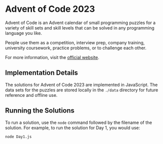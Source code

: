 # Advent of Code <y>2023</y>

Advent of Code is an Advent calendar of small programming puzzles for a variety of skill sets and skill levels that can be solved in any programming language you like.

People use them as a competition, interview prep, company training, university coursework, practice problems, or to challenge each other.

For more information, visit the [official website](https://adventofcode.com/2023).

## Implementation Details

The solutions for Advent of Code 2023 are implemented in JavaScript. The data sets for the puzzles are stored locally in the `./data` directory for future reference and offline use.

## Running the Solutions

To run a solution, use the `node` command followed by the filename of the solution. For example, to run the solution for Day 1, you would use:

```bash
node Day1.js
```
